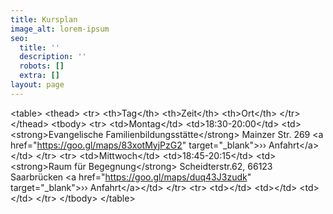 ```yaml
---
title: Kursplan
image_alt: lorem-ipsum
seo:
  title: ''
  description: ''
  robots: []
  extra: []
layout: page
---
```

\<table>
\<thead>
\<tr>
  \<th>Tag\</th>
  \<th>Zeit\</th>
  \<th>Ort\</th>
\</tr>
\</thead>
\<tbody>
\<tr>
  \<td>Montag\</td>
  \<td>18:30-20:00\</td>
  \<td>\<strong>Evangelische Familienbildungsstätte​\</strong> Mainzer Str. 269  \<a href="https://goo.gl/maps/83xotMyjPzG2" target="\_blank">›› Anfahrt\</a>\</td>
\</tr>
\<tr>
  \<td>Mittwoch\</td>
  \<td>18:45​-20:15\</td>
  \<td>​\<strong>Raum für Begegnung​\</strong>  Scheidterstr.62, 66123 Saarbrücken   \<a href="https://goo.gl/maps/duq43J3zudk" target="\_blank">›› Anfahrt\</a>\</td>
\</tr>
\<tr>
  \<td>\</td>
  \<td>\</td>
  \<td>\</td>
\</tr>
\</tbody>
\</table>

